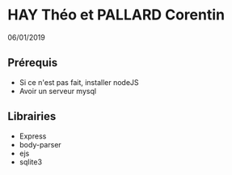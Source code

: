 # HAY Théo et PALLARD Corentin

06/01/2019

## Prérequis

* Si ce n'est pas fait, installer nodeJS
* Avoir un serveur mysql

## Librairies

* Express
* body-parser
* ejs
* sqlite3